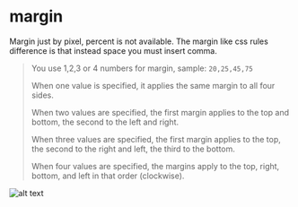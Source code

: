 # margin

Margin just by pixel, percent is not available. The margin like css rules difference is that instead
space you must insert comma.

> You use 1,2,3 or 4 numbers for margin, sample: `20,25,45,75`
> 
>  When one value is specified, it applies the same margin to all four sides.
> 
> When two values are specified, the first margin applies to the top and bottom, the second to the left and right.
> 
> When three values are specified, the first margin applies to the top, the second to the right and left, the third to the bottom.
> 
> When four values are specified, the margins apply to the top, right, bottom, and left in that order (clockwise).

![alt text](https://anubias.app/doc/assets/images/properties/margin.png)
